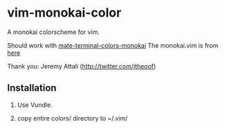 # vim-monokai-color
A monokai  colorscheme for vim.

Should work with [mate-terminal-colors-monokai]()
The monokai.vim is from [here](https://github.com/jtheoof/dotfiles/blob/master/.vim/misc/colors/monokai.vim)

Thank you:
Jeremy Attali (http://twitter.com/jtheoof)

Installation
------------

1. Use Vundle.

2. copy entire colors/ directory to ~/.vim/

